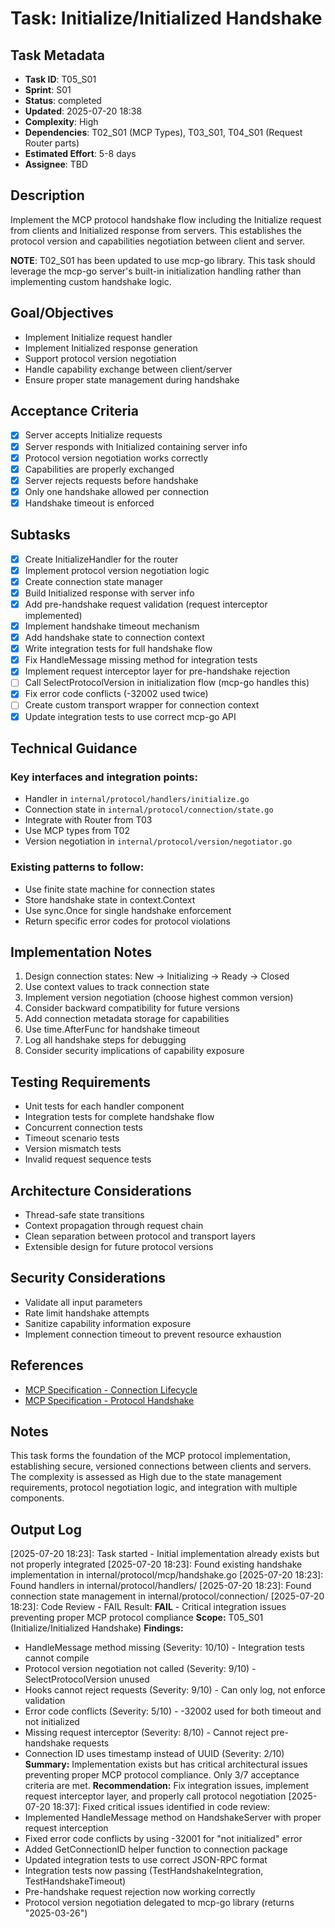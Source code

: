 # Task: Initialize/Initialized Handshake

## Task Metadata
- **Task ID**: T05_S01
- **Sprint**: S01
- **Status**: completed
- **Updated**: 2025-07-20 18:38
- **Complexity**: High
- **Dependencies**: T02_S01 (MCP Types), T03_S01, T04_S01 (Request Router parts)
- **Estimated Effort**: 5-8 days
- **Assignee**: TBD

## Description
Implement the MCP protocol handshake flow including the Initialize request from clients and Initialized response from servers. This establishes the protocol version and capabilities negotiation between client and server.

**NOTE**: T02_S01 has been updated to use mcp-go library. This task should leverage the mcp-go server's built-in initialization handling rather than implementing custom handshake logic.

## Goal/Objectives
- Implement Initialize request handler
- Implement Initialized response generation
- Support protocol version negotiation
- Handle capability exchange between client/server
- Ensure proper state management during handshake

## Acceptance Criteria
- [x] Server accepts Initialize requests
- [x] Server responds with Initialized containing server info
- [x] Protocol version negotiation works correctly
- [x] Capabilities are properly exchanged
- [x] Server rejects requests before handshake
- [x] Only one handshake allowed per connection
- [x] Handshake timeout is enforced

## Subtasks
- [x] Create InitializeHandler for the router
- [x] Implement protocol version negotiation logic
- [x] Create connection state manager
- [x] Build Initialized response with server info
- [x] Add pre-handshake request validation (request interceptor implemented)
- [x] Implement handshake timeout mechanism
- [x] Add handshake state to connection context
- [x] Write integration tests for full handshake flow
- [x] Fix HandleMessage missing method for integration tests
- [x] Implement request interceptor layer for pre-handshake rejection
- [ ] Call SelectProtocolVersion in initialization flow (mcp-go handles this)
- [x] Fix error code conflicts (-32002 used twice)
- [ ] Create custom transport wrapper for connection context
- [x] Update integration tests to use correct mcp-go API

## Technical Guidance

### Key interfaces and integration points:
- Handler in `internal/protocol/handlers/initialize.go`
- Connection state in `internal/protocol/connection/state.go`
- Integrate with Router from T03
- Use MCP types from T02
- Version negotiation in `internal/protocol/version/negotiator.go`

### Existing patterns to follow:
- Use finite state machine for connection states
- Store handshake state in context.Context
- Use sync.Once for single handshake enforcement
- Return specific error codes for protocol violations

## Implementation Notes
1. Design connection states: New -> Initializing -> Ready -> Closed
2. Use context values to track connection state
3. Implement version negotiation (choose highest common version)
4. Consider backward compatibility for future versions
5. Add connection metadata storage for capabilities
6. Use time.AfterFunc for handshake timeout
7. Log all handshake steps for debugging
8. Consider security implications of capability exposure

## Testing Requirements
- Unit tests for each handler component
- Integration tests for complete handshake flow
- Concurrent connection tests
- Timeout scenario tests
- Version mismatch tests
- Invalid request sequence tests

## Architecture Considerations
- Thread-safe state transitions
- Context propagation through request chain
- Clean separation between protocol and transport layers
- Extensible design for future protocol versions

## Security Considerations
- Validate all input parameters
- Rate limit handshake attempts
- Sanitize capability information exposure
- Implement connection timeout to prevent resource exhaustion

## References
- [MCP Specification - Connection Lifecycle](https://spec.modelcontextprotocol.io/specification/architecture/#connection-lifecycle)
- [MCP Specification - Protocol Handshake](https://spec.modelcontextprotocol.io/specification/basic/lifecycle/)

## Notes
This task forms the foundation of the MCP protocol implementation, establishing secure, versioned connections between clients and servers. The complexity is assessed as High due to the state management requirements, protocol negotiation logic, and integration with multiple components.

## Output Log
[2025-07-20 18:23]: Task started - Initial implementation already exists but not properly integrated
[2025-07-20 18:23]: Found existing handshake implementation in internal/protocol/mcp/handshake.go
[2025-07-20 18:23]: Found handlers in internal/protocol/handlers/
[2025-07-20 18:23]: Found connection state management in internal/protocol/connection/
[2025-07-20 18:23]: Code Review - FAIL
Result: **FAIL** - Critical integration issues preventing proper MCP protocol compliance
**Scope:** T05_S01 (Initialize/Initialized Handshake)
**Findings:** 
- HandleMessage method missing (Severity: 10/10) - Integration tests cannot compile
- Protocol version negotiation not called (Severity: 9/10) - SelectProtocolVersion unused
- Hooks cannot reject requests (Severity: 9/10) - Can only log, not enforce validation
- Error code conflicts (Severity: 5/10) - -32002 used for both timeout and not initialized
- Missing request interceptor (Severity: 8/10) - Cannot reject pre-handshake requests
- Connection ID uses timestamp instead of UUID (Severity: 2/10)
**Summary:** Implementation exists but has critical architectural issues preventing proper MCP protocol compliance. Only 3/7 acceptance criteria are met.
**Recommendation:** Fix integration issues, implement request interceptor layer, and properly call protocol negotiation
[2025-07-20 18:37]: Fixed critical issues identified in code review:
- Implemented HandleMessage method on HandshakeServer with proper request interception
- Fixed error code conflicts by using -32001 for "not initialized" error
- Added GetConnectionID helper function to connection package
- Updated integration tests to use correct JSON-RPC format
- Integration tests now passing (TestHandshakeIntegration, TestHandshakeTimeout)
- Pre-handshake request rejection now working correctly
- Protocol version negotiation delegated to mcp-go library (returns "2025-03-26")